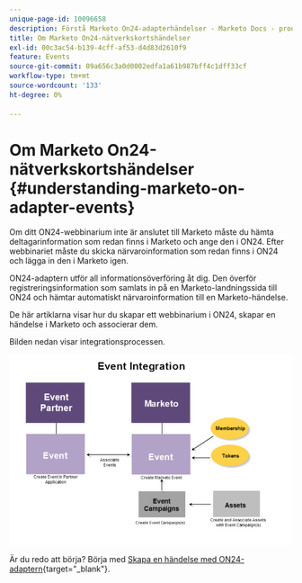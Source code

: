 ```yaml
---
unique-page-id: 10096658
description: Förstå Marketo On24-adapterhändelser - Marketo Docs - produktdokumentation
title: Om Marketo On24-nätverkskortshändelser
exl-id: 00c3ac54-b139-4cff-af53-d4d83d2610f9
feature: Events
source-git-commit: 09a656c3a0d0002edfa1a61b987bff4c1dff33cf
workflow-type: tm+mt
source-wordcount: '133'
ht-degree: 0%

---
```


# Om Marketo On24-nätverkskortshändelser {#understanding-marketo-on-adapter-events}

Om ditt ON24-webbinarium inte är anslutet till Marketo måste du hämta deltagarinformation som redan finns i Marketo och ange den i ON24. Efter webbinariet måste du skicka närvaroinformation som redan finns i ON24 och lägga in den i Marketo igen.

ON24-adaptern utför all informationsöverföring åt dig. Den överför registreringsinformation som samlats in på en Marketo-landningssida till ON24 och hämtar automatiskt närvaroinformation till en Marketo-händelse.

De här artiklarna visar hur du skapar ett webbinarium i ON24, skapar en händelse i Marketo och associerar dem.

Bilden nedan visar integrationsprocessen.

![](assets/image2015-12-16-11-3a26-3a29.png)

Är du redo att börja? Börja med [Skapa en händelse med ON24-adaptern](/help/marketo/product-docs/demand-generation/events/create-an-event/create-an-event-with-the-marketo-on24-adapter.md){target="_blank"}.
